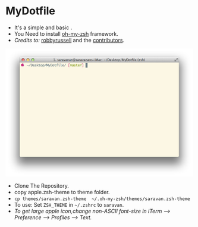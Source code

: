 MyDotfile
=========


* It's a simple and basic .
* You Need to install [oh-my-zsh](https://github.com/robbyrussell/oh-my-zsh "oh-my-zsh") framework.
* _Credits to:_ [robbyrussell](https://github.com/robbyrussell) and the [contributors](https://github.com/robbyrussell/oh-my-zsh/graphs/contributors).



![Sample screenshot](img/apple_mac.png)

* Clone The Repository.
* copy apple.zsh-theme to theme folder.
* `cp themes/saravan.zsh-theme  ~/.oh-my-zsh/themes/saravan.zsh-theme `
* To use: Set `ZSH_THEME` in `~/.zshrc` to `saravan`.
* _To get large apple icon,change non-ASCII font-size
in iTerm --> Preference --> Profiles --> Text._ 


